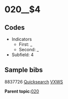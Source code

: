 # 020\_\_$4

## Codes

-   Indicators
    -   First: \_
    -   Second: \_
-   Subfield: 4

## Sample bibs

8837726 [Quicksearch](https://search.library.yale.edu/catalog/8837726) [VXWS](http://prodorbis.library.yale.edu:7014/vxws/GetHoldingsService?bibId=8837726)

**Parent topic:**[020](../../tags/020/020.md)

